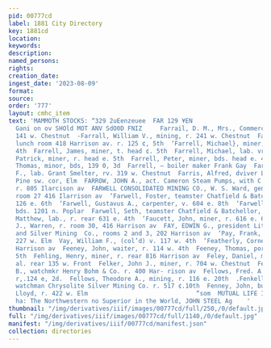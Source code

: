 ```yaml
---
pid: 00777cd
label: 1881 City Directory
key: 1881cd
location: 
keywords: 
description: 
named_persons: 
rights: 
creation_date: 
ingest_date: '2023-08-09'
format: 
source: 
order: '777'
layout: cmhc_item
text: 'MAMMOTH STOCKS: “329 2uEenzeuee  FAR 129 ¥EN                                                                             aw
  Gani on ov SHOld MOT ANV SdO0D FNIZ     Farrail, D. M., Mrs., Commercial House,
  141 w. Chestnut  -Farrall, William V., mining, r. 241 w. Chestnut  Farrell, Edward,
  lunch room 418 Harrison av. r. 125 ¢, 5th  ‘Farrell, Michael}, miner, r. head ¢.
  4th  Farrell, James, miner, t. head ¢. 5th  Farrell, Michael, lab. vr. 218 e. Chestnut  roll,
  Patrick, miner, r. head e. 5th  Farrell, Peter, miner, bds. head e. 4th  ‘Farrell,
  Thomas, minor, bds, 139 0, 3d  Farrell, — boiler maker Frank Gay  Farrington, Patrick
  F., lab. Grant Smelter, rv. 319 w. Chestnut  Farris, Alfred, dviver L. Herfort r.
  Pine sw. cor, Elm  FARROW, JOHN A., act. Cameron Steam Pumps, with C.  Boettcher,
  r. 805 Ilarcison av  FARWELL CONSOLIDATED MINING CO., W. S. Ward, gen. manager,
  room 27 416 Ilarrison av  ‘Farwell, Foster, teamster Chatfield & Batchellor, r.
  126 e. 6th  ‘Farwell, Gustavus A., carpenter, v. 604 e. 8th  ‘Farwell, G. W., lab.,
  bds. 1201 n. Poplar  Farwell, Seth, teamster Chatfield & Batchellor, r. 126 e. 6th  \Fassi,
  Matthew, lab., r. rear 631 e. 4th  ‘Faucett, John, miner, r. 616 e. 6th  Faxon,
  J., Warren, r. room 30, 416 Harrison av  FAY, EDWIN G., president Little Piney Gold
  and Silver Mining  Co., rooms 2 and 3, 202 Harrison av  ‘Pay, Frank, teamster, bds.
  227 w. Elm  Vay, William F., (col’d) v. 117 w. 4th  ‘Featherly, Cornelius, r. 224
  Harrison av  Feeney, John, waiter, r. 114 w. 4th  Feeney, Thomas, porter, 120 w.
  5th  Fehling, Henry, miner, r. rear 816 Harrison av  Feley, Daniel, miner, bds.
  al. rear 135 w. Front  Felker, John J., miner, r. 704 w. Chestnut  Fellows, Frank
  B., watchmkr Henry Bohm & Co. r. 400 Har- rison av  Fellows, Fred. A., student,
  r,.124 e, 2d.  Fellows, Theodore A., mining, r. 116 e. 20th  .Fenkell, Ernest L.,
  watchman Chrysolite Silver Mining Co. r. 517 ¢.10th  Fenney, John, butcher W. H.
  Lloyd, r. 422 w. Elm                              “som  MUTUAL LIFE INSURANCE CO.
  ha: The Northwestern no Superior in the World, JOHN STEEL Ag    '
thumbnail: "/img/derivatives/iiif/images/00777cd/full/250,/0/default.jpg"
full: "/img/derivatives/iiif/images/00777cd/full/1140,/0/default.jpg"
manifest: "/img/derivatives/iiif/00777cd/manifest.json"
collection: directories
---
```

